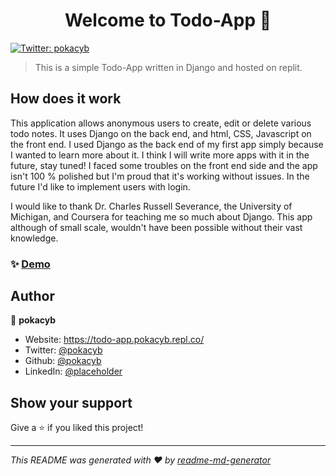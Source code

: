 <h1 align="center">Welcome to Todo-App 👋</h1>
<p>
  <a href="https://twitter.com/pokacyb" target="_blank">
    <img alt="Twitter: pokacyb" src="https://img.shields.io/twitter/follow/pokacyb.svg?style=social" />
  </a>
</p>

> This is a simple Todo-App written in Django and hosted on replit.

## How does it work
This application allows anonymous users to create, edit or delete various todo notes. It uses Django on the back end, and html, CSS, Javascript on the front end.
I used Django as the back end of my first app simply because I wanted to learn more about it. I think I will write more apps with it in the future, stay tuned!
I faced some troubles on the front end side and the app isn't 100 % polished but I'm proud that it's working without issues. In the future I'd like to implement users with login.

I would like to thank Dr. Charles Russell Severance, the University of Michigan, and Coursera for teaching me so much about Django. This app although of small scale, wouldn't have been possible without their vast knowledge.

### ✨ [Demo](https://todo-app.pokacyb.repl.co/)

## Author

👤 **pokacyb**

* Website: https://todo-app.pokacyb.repl.co/
* Twitter: [@pokacyb](https://twitter.com/pokacyb)
* Github: [@pokacyb](https://github.com/pokacyb)
* LinkedIn: [@placeholder](https://linkedin.com/in/placeholder)

## Show your support

Give a ⭐️ if you liked this project!

***
_This README was generated with ❤️ by [readme-md-generator](https://github.com/kefranabg/readme-md-generator)_
